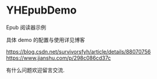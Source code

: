 # YHEpubDemo
Epub 阅读器示例

具体 demo 的配置与使用详见博客

https://blog.csdn.net/survivorsfyh/article/details/88070756
https://www.jianshu.com/p/298c086cd37c

有什么问题欢迎留言交流.
